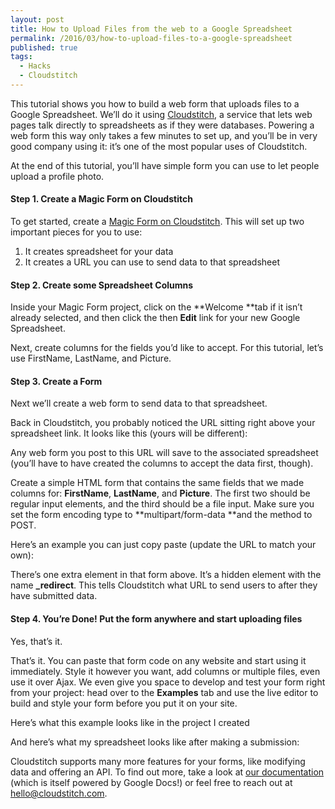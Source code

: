 ```yaml
---
layout: post
title: How to Upload Files from the web to a Google Spreadsheet
permalink: /2016/03/how-to-upload-files-to-a-google-spreadsheet
published: true
tags:
  - Hacks
  - Cloudstitch
---
```


This tutorial shows you how to build a web form that uploads files to a Google
Spreadsheet. We’ll do it using [Cloudstitch](http://www.cloudstitch.com/), a
service that lets web pages talk directly to spreadsheets as if they were
databases. Powering a web form this way only takes a few minutes to set up, and
you’ll be in very good company using it: it’s one of the most popular uses of
Cloudstitch.

At the end of this tutorial, you’ll have simple form you can use to let people
upload a profile photo.

#### Step 1. Create a Magic Form on Cloudstitch

To get started, create a [Magic Form on
Cloudstitch](http://www.cloudstitch.com/magic-form). This will set up two
important pieces for you to use:

1.  It creates spreadsheet for your data
1.  It creates a URL you can use to send data to that spreadsheet

#### Step 2. Create some Spreadsheet Columns

Inside your Magic Form project, click on the **Welcome **tab if it isn’t already
selected, and then click the then **Edit** link for your new Google Spreadsheet.

Next, create columns for the fields you’d like to accept. For this tutorial,
let’s use FirstName, LastName, and Picture.

#### Step 3. Create a Form

Next we’ll create a web form to send data to that spreadsheet.

Back in Cloudstitch, you probably noticed the URL sitting right above your
spreadsheet link. It looks like this (yours will be different):

Any web form you post to this URL will save to the associated spreadsheet
(you’ll have to have created the columns to accept the data first, though).

Create a simple HTML form that contains the same fields that we made columns
for: **FirstName**, **LastName**, and **Picture**. The first two should be
regular input elements, and the third should be a file input. Make sure you set
the form encoding type to **multipart/form-data **and the method to POST.

Here’s an example you can just copy paste (update the URL to match your own):

There’s one extra element in that form above. It’s a hidden element with the
name **_redirect**. This tells Cloudstitch what URL to send users to after they
have submitted data.

#### **Step 4. You’re Done! Put the form anywhere and start uploading files**

<span class="figcaption_hack">Yes, that’s it.</span>

That’s it. You can paste that form code on any website and start using it
immediately. Style it however you want, add columns or multiple files, even use
it over Ajax. We even give you space to develop and test your form right from
your project: head over to the **Examples** tab and use the live editor to build
and style your form before you put it on your site.

Here’s what this example looks like in the project I created

And here’s what my spreadsheet looks like after making a submission:

Cloudstitch supports many more features for your forms, like modifying data and
offering an API. To find out more, take a look at [our
documentation](http://www.cloudstitch.com/docs) (which is itself powered by
Google Docs!) or feel free to reach out at
[hello@cloudstitch.com](mailto:hello@cloudstitch.com).

